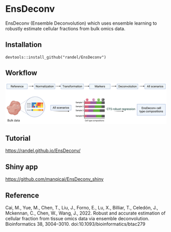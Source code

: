 # EnsDeconv
EnsDeconv (Ensemble Deconvolution) which uses ensemble learning to robustly estimate cellular fractions from bulk omics data.

## Installation
```
devtools::install_github("randel/EnsDeconv")
```

## Workflow
<img src = "./man/figures/EnsDeconv_algorithm.png">


Tutorial
-----------------
https://randel.github.io/EnsDeconv/

Shiny app
-----------------
https://github.com/manqicai/EnsDeconv_shiny


## Reference
Cai, M., Yue, M., Chen, T., Liu, J., Forno, E., Lu, X., Billiar, T., Celedón, J., Mckennan, C., Chen, W., Wang, J., 2022. Robust and accurate estimation of cellular fraction from tissue omics data via ensemble deconvolution. Bioinformatics 38, 3004–3010. doi:10.1093/bioinformatics/btac279
